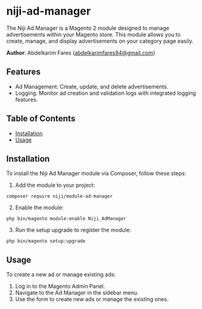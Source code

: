 # niji-ad-manager

The Niji Ad Manager is a Magento 2 module designed to manage advertisements within your Magento store. This module allows you to create, manage, and display advertisements on your category page easily.

**Author**: Abdelkarim Fares (abdelkarimfares94@gmail.com)

## Features

- Ad Management: Create, update, and delete advertisements.
- Logging: Monitor ad creation and validation logs with integrated logging features.

## Table of Contents
- [Installation](#installation)
- [Usage](#usage)

## Installation
To install the Niji Ad Manager module via Composer, follow these steps:
1. Add the module to your project:
```shell 
composer require niji/module-ad-manager
```
2. Enable the module:
```shell
php bin/magento module:enable Niji_AdManager 
```
3. Run the setup upgrade to register the module:
```shell 
php bin/magento setup:upgrade 
```

## Usage
To create a new ad or manage existing ads:

1. Log in to the Magento Admin Panel.
2. Navigate to the Ad Manager in the sidebar menu.
3. Use the form to create new ads or manage the existing ones.
